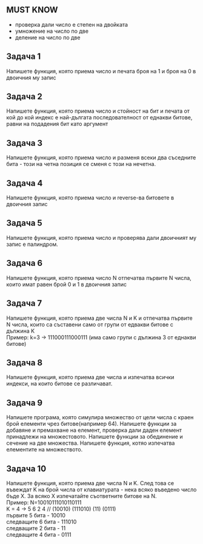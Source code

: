 
## MUST KNOW
- проверка дали число е степен на двойката
- умножение на число по две
- деление на число по две

## Задачa 1

Напишете функция, която приема число и печата броя на 1 и броя на 0 в двоичния му запис <br>


## Задачa 2

Напишете функция, която приема число и стойност на бит и печата от кой до кой индекс е най-дългата последователност от еднакви битове, равни на подадения бит като аргумент

## Задачa 3
Напишете функция, която приема число и разменя всеки два съседните бита - този на четна позиция се сменя с този на нечетна. 

## Задачa 4
Напишете функция, която приема число и reverse-ва битовете в двоичния запис

## Задачa 5
Напишете функция, която приема число и проверява дали двоичният му запис е палиндром.

## Задачa 6
Напишете функция, която приема число N отпечатва първите N числа, които имат равен брой 0 и 1 в двоичния запис

## Задачa 7
Напишете функция, която приема две числа N и K и отпечатва първите N числа, които са съставени само от групи от едвакви битове с дължина K<br>
Пример: k=3 -> 111000111000111 (има само групи с дължина 3 от еднакви битове)

## Задачa 8
Напишете функция, която приема две числа и изпечатва всички индекси, на които битове се различават.

## Задачa 9
Напишете програма, която симулира множество от цели числа с краен брой елементи чрез битове(например 64). Напишете функции за добавяне и премахване на елемент, проверка дали даден елемент принадлежи на множестовото. Напишете функции за обединение и сечение на две множества. Напишете функция, котяо изпечатва елементите на множеството.

## Задачa 10
Напишете функция, която приема две числа N и K. След това се въвеждат K на брой числа от клавиатурата - нека всяко въведено число бъде X. За всяко Х изпечатайте съответните битове на N. <br>
Пример: N=10010111010110111<br>
K = 4 -> 5 6 2 4 // (10010) (111010) (11) (0111)<br>
първите 5 бита - 10010 <br>
следващите 6 бита - 111010<br>
следващите 2 бита - 11<br>
следващите 4 бита - 0111<br>

